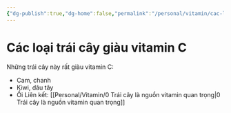 ```yaml
---
{"dg-publish":true,"dg-home":false,"permalink":"/personal/vitamin/cac-loai-trai-cay-giau-vitamin-c/","dgPassFrontmatter":true,"noteIcon":"","updated":"2025-01-14T22:28:29.835+07:00"}
---
```



# Các loại trái cây giàu vitamin C
Những trái cây này rất giàu vitamin C:
- Cam, chanh
- Kiwi, dâu tây
- Ổi
Liên kết: [[Personal/Vitamin/0 Trái cây là nguồn vitamin quan trọng\|0 Trái cây là nguồn vitamin quan trọng]]